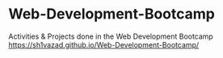 ﻿# Web-Development-Bootcamp
Activities & Projects done in the Web Development Bootcamp
https://sh1vazad.github.io/Web-Development-Bootcamp/
